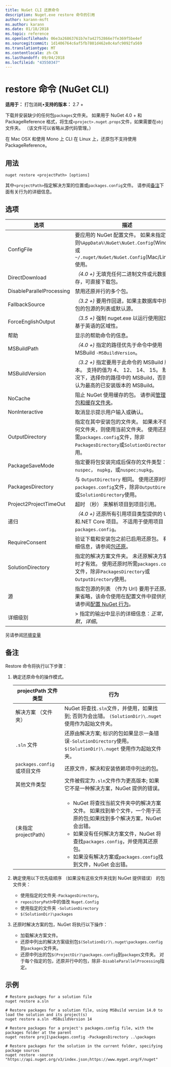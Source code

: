 ```yaml
---
title: NuGet CLI 还原命令
description: Nuget.exe restore 命令的引用
author: karann-msft
ms.author: karann
ms.date: 01/18/2018
ms.topic: reference
ms.openlocfilehash: 06e3a26863761b7e7a42752866e7fe369f5be4ef
ms.sourcegitcommit: 1d1406764c6af5fb7801d462e0c4afc9092fa569
ms.translationtype: MT
ms.contentlocale: zh-CN
ms.lasthandoff: 09/04/2018
ms.locfileid: "43550347"
---
```

# <a name="restore-command-nuget-cli"></a>restore 命令 (NuGet CLI)

**适用于：** 打包消耗&bullet;**支持的版本：** 2.7 +

下载并安装缺少的任何包`packages`文件夹。 如果用于 NuGet 4.0 + 和 PackageReference 格式，将生成`<project>.nuget.props`文件，如果需要在`obj`文件夹。 （该文件可以省略从源代码管理。）

在 Mac OSX 和使用 Mono 上 CLI 在 Linux 上，还原包不支持使用 PackageReference。

## <a name="usage"></a>用法

```cli
nuget restore <projectPath> [options]
```

其中`<projectPath>`指定解决方案的位置或`packages.config`文件。 请参阅[备注](#remarks)下面有关行为的详细信息。

## <a name="options"></a>选项

| 选项 | 描述 |
| --- | --- |
| ConfigFile | 要应用的 NuGet 配置文件。 如果未指定，否则`%AppData%\NuGet\NuGet.Config`(Windows) 或`~/.nuget/NuGet/NuGet.Config`(Mac/Linux) 使用。|
| DirectDownload | *（4.0 +)* 无填充任何二进制文件或元数据缓存，可直接下载包。 |
| DisableParallelProcessing | 禁用还原并行的多个包。 |
| FallbackSource | *（3.2 +)* 要用作回退，如果主数据库中找不到包的包源的列表或默认源。 |
| ForceEnglishOutput | *（3.5 +)* 强制 nuget.exe 以运行使用固定的、 基于英语的区域性。 |
| 帮助 | 显示的帮助命令的信息。 |
| MSBuildPath | *（4.0 +)* 指定的路径优先于命令中使用 MSBuild `-MSBuildVersion`。 |
| MSBuildVersion | *（3.2 +)* 指定要用于此命令的 MSBuild 版本。 支持的值为 4、 12、 14、 15。 默认情况下，选择你的路径中的 MSBuild，否则它默认为最高的已安装版本的 MSBuild。 |
| NoCache | 阻止 NuGet 使用缓存的包。 请参阅[管理全局包和缓存文件夹](../consume-packages/managing-the-global-packages-and-cache-folders.md)。 |
| NonInteractive | 取消显示提示用户输入或确认。 |
| OutputDirectory | 指定在其中安装包的文件夹。 如果未不指定任何文件夹，则使用当前文件夹。 使用还原时所需`packages.config`文件，除非`PackagesDirectory`或`SolutionDirectory`使用。|
| PackageSaveMode | 指定要将包安装完成后保存的文件类型： 之一`nuspec`， `nupkg`，或`nuspec;nupkg`。 |
| PackagesDirectory | 与 `OutputDirectory` 相同。 使用还原时所需`packages.config`文件，除非`OutputDirectory`或`SolutionDirectory`使用。 |
| Project2ProjectTimeOut | 超时 （秒） 来解析项目到项目引用。 |
| 递归 | *（4.0 +)* 还原所有引用项目类型提供的 UWP 和.NET Core 项目。 不适用于使用项目`packages.config`。 |
| RequireConsent | 验证下载和安装包之前已启用还原包。 有关详细信息，请参阅[包还原](../consume-packages/package-restore.md)。 |
| SolutionDirectory | 指定的解决方案文件夹。 未还原解决方案的包时才有效。 使用还原时所需`packages.config`文件，除非`PackagesDirectory`或`OutputDirectory`使用。 |
| 源 | 指定包源的列表 （作为 Url) 要用于还原。 如果省略，该命令使用在配置文件中提供的源，请参阅[配置 NuGet 行为](../consume-packages/configuring-nuget-behavior.md)。 |
| 详细级别 |> 指定的输出中显示的详细信息：*正常*，*静默*，*详细*。 |

另请参阅[环境变量](cli-ref-environment-variables.md)

## <a name="remarks"></a>备注

Restore 命令将执行以下步骤：

1. 确定还原命令的操作模式。

   | projectPath 文件类型 | 行为 |
   | --- | --- |
   | 解决方案 （文件夹） | NuGet 将查找`.sln`文件，并使用，如果找到; 否则为会出错。 `(SolutionDir)\.nuget` 使用作为起始文件夹。 |
   | `.sln` 文件 | 还原由解决方案; 标识的包如果显示一条错误`-SolutionDirectory`使用。 `$(SolutionDir)\.nuget` 使用作为起始文件夹。 |
   | `packages.config` 或项目文件 | 还原文件，解决和安装依赖项中列出的包。 |
   | 其他文件类型 | 文件被假定为`.sln`文件作为更高版本; 如果它不是一种解决方案，NuGet 提供的错误。 |
   | (未指定 projectPath) | <ul><li>NuGet 将查找当前文件夹中的解决方案文件。 如果找到单个文件，一个用于还原的包;如果找到多个解决方案，NuGet 会出错。</li><li>如果没有任何解决方案文件，NuGet 将查找`packages.config`，并使用其还原包。</li><li>如果没有解决方案或`packages.config`找到文件，NuGet 会出错。</ul> |

2. 确定使用以下优先级顺序 （如果没有这些文件夹找到 NuGet 提供错误） 的包文件夹：

    - 使用指定的文件夹`-PackagesDirectory`。
    - `repositoryPath`中的值改 `Nuget.Config`
    - 使用指定的文件夹 `-SolutionDirectory`
    - `$(SolutionDir)\packages`

3. 还原时解决方案的包，NuGet 将执行以下操作：
    - 加载解决方案文件。
    - 还原中列出的解决方案级别包`$(SolutionDir)\.nuget\packages.config`到`packages`文件夹。
    - 还原中列出的包`$(ProjectDir)\packages.config`到`packages`文件夹。 对于每个指定的包，还原并行中的包，除非`-DisableParallelProcessing`指定。

## <a name="examples"></a>示例

```cli
# Restore packages for a solution file
nuget restore a.sln

# Restore packages for a solution file, using MSBuild version 14.0 to load the solution and its project(s)
nuget restore a.sln -MSBuildVersion 14

# Restore packages for a project's packages.config file, with the packages folder at the parent
nuget restore proj1\packages.config -PackagesDirectory ..\packages

# Restore packages for the solution in the current folder, specifying package sources
nuget restore -source "https://api.nuget.org/v3/index.json;https://www.myget.org/F/nuget"
```
